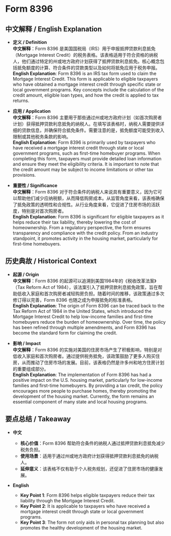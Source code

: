 # Form 8396

## 中文解释 / English Explanation

* **定义 / Definition**  
  **中文解释**：Form 8396 是美国国税局（IRS）用于申报抵押贷款利息抵免（Mortgage Interest Credit）的税务表格。该表格适用于符合资格的纳税人，他们通过特定的州或地方政府计划获得了抵押贷款利息抵免。核心概念包括抵免额度的计算、符合条件的贷款类型以及如何将抵免应用于税务申报。  
  **English Explanation**: Form 8396 is an IRS tax form used to claim the Mortgage Interest Credit. This form is applicable to eligible taxpayers who have obtained a mortgage interest credit through specific state or local government programs. Key concepts include the calculation of the credit amount, eligible loan types, and how the credit is applied to tax returns.

* **应用 / Application**  
  **中文解释**：Form 8396 主要用于那些通过州或地方政府计划（如首次购房者计划）获得抵押贷款利息抵免的纳税人。在填写该表格时，纳税人需要提供详细的贷款信息，并确保符合抵免条件。需要注意的是，抵免额度可能受到收入限制或其他税务条款的影响。  
  **English Explanation**: Form 8396 is primarily used by taxpayers who have received a mortgage interest credit through state or local government programs, such as first-time homebuyer programs. When completing this form, taxpayers must provide detailed loan information and ensure they meet the eligibility criteria. It is important to note that the credit amount may be subject to income limitations or other tax provisions.

* **重要性 / Significance**  
  **中文解释**：Form 8396 对于符合条件的纳税人来说具有重要意义，因为它可以帮助他们减少应纳税额，从而降低购房成本。从监管角度来看，该表格确保了抵免政策的透明性和合规性。从行业角度来看，它促进了住房市场的活跃度，特别是对首次购房者。  
  **English Explanation**: Form 8396 is significant for eligible taxpayers as it helps reduce their tax liability, thereby lowering the cost of homeownership. From a regulatory perspective, the form ensures transparency and compliance with the credit policy. From an industry standpoint, it promotes activity in the housing market, particularly for first-time homebuyers.

## 历史典故 / Historical Context

* **起源 / Origin**  
  **中文解释**：Form 8396 的起源可以追溯到美国1984年的《税收改革法案》（Tax Reform Act of 1984），该法案引入了抵押贷款利息抵免政策，旨在帮助低收入家庭和首次购房者减轻购房负担。随着时间的推移，该政策通过多次修订得以完善，Form 8396 也随之成为申报抵免的标准表格。  
  **English Explanation**: The origin of Form 8396 can be traced back to the Tax Reform Act of 1984 in the United States, which introduced the Mortgage Interest Credit to help low-income families and first-time homebuyers reduce the burden of homeownership. Over time, the policy has been refined through multiple amendments, and Form 8396 has become the standard form for claiming the credit.

* **影响 / Impact**  
  **中文解释**：Form 8396 的实施对美国的住房市场产生了积极影响，特别是对低收入家庭和首次购房者。通过提供税务抵免，该政策鼓励了更多人购买住房，从而推动了住房市场的发展。目前，该表格仍然是许多州和地方住房计划的重要组成部分。  
  **English Explanation**: The implementation of Form 8396 has had a positive impact on the U.S. housing market, particularly for low-income families and first-time homebuyers. By providing a tax credit, the policy encourages more people to purchase homes, thereby promoting the development of the housing market. Currently, the form remains an essential component of many state and local housing programs.

## 要点总结 / Takeaway

* **中文**  
  - **核心价值**：Form 8396 帮助符合条件的纳税人通过抵押贷款利息抵免减少税务负担。  
  - **使用场景**：适用于通过州或地方政府计划获得抵押贷款利息抵免的纳税人。  
  - **延伸意义**：该表格不仅有助于个人税务规划，还促进了住房市场的健康发展。

* **English**  
  - **Key Point 1**: Form 8396 helps eligible taxpayers reduce their tax liability through the Mortgage Interest Credit.  
  - **Key Point 2**: It is applicable to taxpayers who have received a mortgage interest credit through state or local government programs.  
  - **Key Point 3**: The form not only aids in personal tax planning but also promotes the healthy development of the housing market.